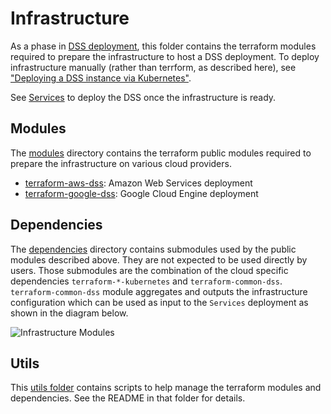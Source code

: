 # Infrastructure

As a phase in [DSS deployment](..), this folder contains the terraform modules required to prepare the infrastructure to host a DSS deployment.  To deploy infrastructure manually (rather than terrform, as described here), see ["Deploying a DSS instance via Kubernetes"](../../build/README.md#deploying-a-dss-instance-via-kubernetes).

See [Services](../README.md#services) to deploy the DSS once the infrastructure is ready.

## Modules
The [modules](modules) directory contains the terraform public modules required to prepare the infrastructure on various cloud providers.

- [terraform-aws-dss](./modules/terraform-aws-dss/README.md): Amazon Web Services deployment
- [terraform-google-dss](./modules/terraform-google-dss/README.md): Google Cloud Engine deployment

## Dependencies
The [dependencies](dependencies) directory contains submodules used by the public modules described above. They are not expected to be
used directly by users. Those submodules are the combination of the cloud specific dependencies `terraform-*-kubernetes`
and `terraform-common-dss`. `terraform-common-dss` module aggregates and outputs the infrastructure configuration
which can be used as input to the `Services` deployment as shown in the diagram below.

![Infrastructure Modules](../../assets/generated/deploy_infrastructure_modules.png)

## Utils
This [utils folder](utils) contains scripts to help manage the terraform modules and dependencies. See the README in that folder for details.
